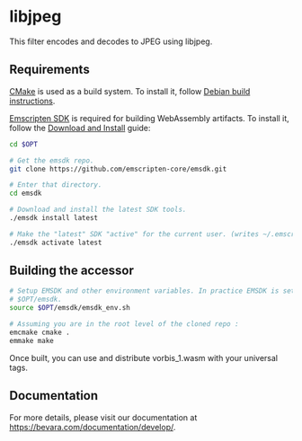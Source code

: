 # libjpeg
This filter encodes and decodes to JPEG using libjpeg.

## Requirements

[CMake](https://cmake.org/) is used as a build system. To install it, follow
[Debian build instructions](developing_in_debian.md).

[Emscripten SDK](https://emscripten.org/) is required for building
WebAssembly artifacts. To install it, follow the
[Download and Install](https://emscripten.org/docs/getting_started/downloads.html)
guide:

```bash
cd $OPT

# Get the emsdk repo.
git clone https://github.com/emscripten-core/emsdk.git

# Enter that directory.
cd emsdk

# Download and install the latest SDK tools.
./emsdk install latest

# Make the "latest" SDK "active" for the current user. (writes ~/.emscripten file)
./emsdk activate latest
```

## Building the accessor

```bash
# Setup EMSDK and other environment variables. In practice EMSDK is set to be
# $OPT/emsdk.
source $OPT/emsdk/emsdk_env.sh

# Assuming you are in the root level of the cloned repo :
emcmake cmake .
emmake make
```

Once built, you can use and distribute vorbis_1.wasm with your universal tags.

## Documentation

For more details, please visit our documentation at https://bevara.com/documentation/develop/.
